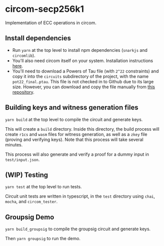# circom-secp256k1

Implementation of ECC operations in circom.

## Install dependencies

- Run `yarn` at the top level to install npm dependencies (`snarkjs` and `circomlib`).
- You'll also need circom itself on your system. Installation instructions [here](https://github.com/iden3/circom).
- You'll need to download a Powers of Tau file (with `2^22` constraints) and copy it into the `circuits` subdirectory of the project, with the name `pot22_final.ptau`. This file is not checked in to Github due to its large size. However, you can download and copy the file manually from [this repository](https://github.com/iden3/snarkjs#7-prepare-phase-2).

## Building keys and witness generation files

`yarn build` at the top level to compile the circuit and generate keys.

This will create a `build` directory. Inside this directory, the build process will create `r1cs` and `wasm` files for witness generation, as well as a `zkey` file (proving and verifying keys). Note that this process will take several minutes.

This process will also generate and verify a proof for a dummy input in `test/input.json`.

## (WIP) Testing

`yarn test` at the top level to run tests.

Circuit unit tests are written in typescript, in the `test` directory using `chai`, `mocha`, and `circom_tester`. 

## Groupsig Demo

`yarn build_groupsig` to compile the groupsig circuit and generate keys.

Then `yarn groupsig` to run the demo.
